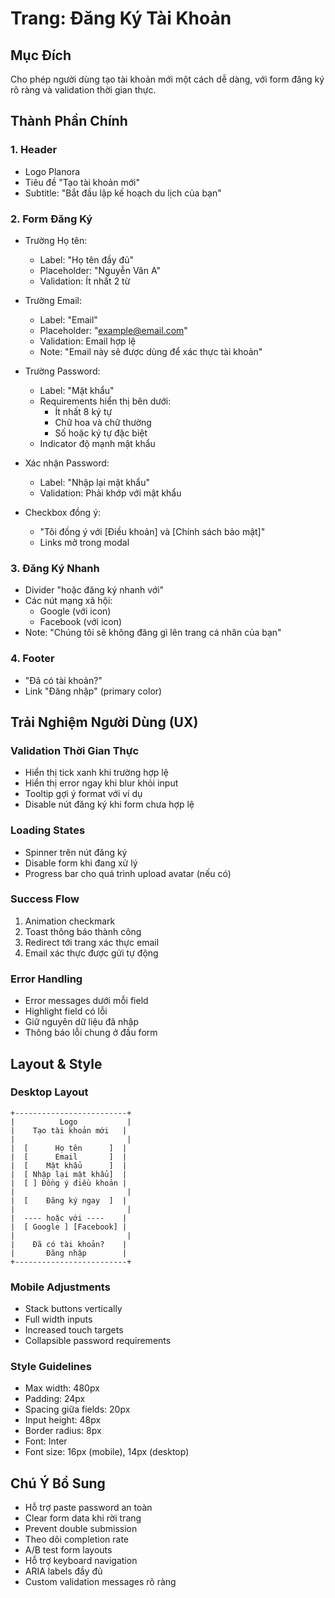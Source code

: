 # Trang: Đăng Ký Tài Khoản

## Mục Đích
Cho phép người dùng tạo tài khoản mới một cách dễ dàng, với form đăng ký rõ ràng và validation thời gian thực.

## Thành Phần Chính

### 1. Header
- Logo Planora
- Tiêu đề "Tạo tài khoản mới"
- Subtitle: "Bắt đầu lập kế hoạch du lịch của bạn"

### 2. Form Đăng Ký
- Trường Họ tên:
  - Label: "Họ tên đầy đủ"
  - Placeholder: "Nguyễn Văn A"
  - Validation: Ít nhất 2 từ
  
- Trường Email:
  - Label: "Email"
  - Placeholder: "example@email.com"
  - Validation: Email hợp lệ
  - Note: "Email này sẽ được dùng để xác thực tài khoản"

- Trường Password:
  - Label: "Mật khẩu"
  - Requirements hiển thị bên dưới:
    - Ít nhất 8 ký tự
    - Chữ hoa và chữ thường
    - Số hoặc ký tự đặc biệt
  - Indicator độ mạnh mật khẩu
  
- Xác nhận Password:
  - Label: "Nhập lại mật khẩu"
  - Validation: Phải khớp với mật khẩu

- Checkbox đồng ý:
  - "Tôi đồng ý với [Điều khoản] và [Chính sách bảo mật]"
  - Links mở trong modal

### 3. Đăng Ký Nhanh
- Divider "hoặc đăng ký nhanh với"
- Các nút mạng xã hội:
  - Google (với icon)
  - Facebook (với icon)
- Note: "Chúng tôi sẽ không đăng gì lên trang cá nhân của bạn"

### 4. Footer
- "Đã có tài khoản?"
- Link "Đăng nhập" (primary color)

## Trải Nghiệm Người Dùng (UX)

### Validation Thời Gian Thực
- Hiển thị tick xanh khi trường hợp lệ
- Hiển thị error ngay khi blur khỏi input
- Tooltip gợi ý format với ví dụ
- Disable nút đăng ký khi form chưa hợp lệ

### Loading States
- Spinner trên nút đăng ký
- Disable form khi đang xử lý
- Progress bar cho quá trình upload avatar (nếu có)

### Success Flow
1. Animation checkmark
2. Toast thông báo thành công
3. Redirect tới trang xác thực email
4. Email xác thực được gửi tự động

### Error Handling
- Error messages dưới mỗi field
- Highlight field có lỗi
- Giữ nguyên dữ liệu đã nhập
- Thông báo lỗi chung ở đầu form

## Layout & Style

### Desktop Layout
```
+-------------------------+
|          Logo           |
|    Tạo tài khoản mới   |
|                         |
|  [      Họ tên      ]  |
|  [      Email       ]  |
|  [    Mật khẩu      ]  |
|  [ Nhập lại mật khẩu]  |
|  [ ] Đồng ý điều khoản |
|                         |
|  [    Đăng ký ngay  ]  |
|                         |
|  ---- hoặc với ----    |
|  [ Google ] [Facebook] |
|                         |
|    Đã có tài khoản?    |
|       Đăng nhập        |
+-------------------------+
```

### Mobile Adjustments
- Stack buttons vertically
- Full width inputs
- Increased touch targets
- Collapsible password requirements

### Style Guidelines
- Max width: 480px
- Padding: 24px
- Spacing giữa fields: 20px
- Input height: 48px
- Border radius: 8px
- Font: Inter
- Font size: 16px (mobile), 14px (desktop)

## Chú Ý Bổ Sung
- Hỗ trợ paste password an toàn
- Clear form data khi rời trang
- Prevent double submission
- Theo dõi completion rate
- A/B test form layouts
- Hỗ trợ keyboard navigation
- ARIA labels đầy đủ
- Custom validation messages rõ ràng
